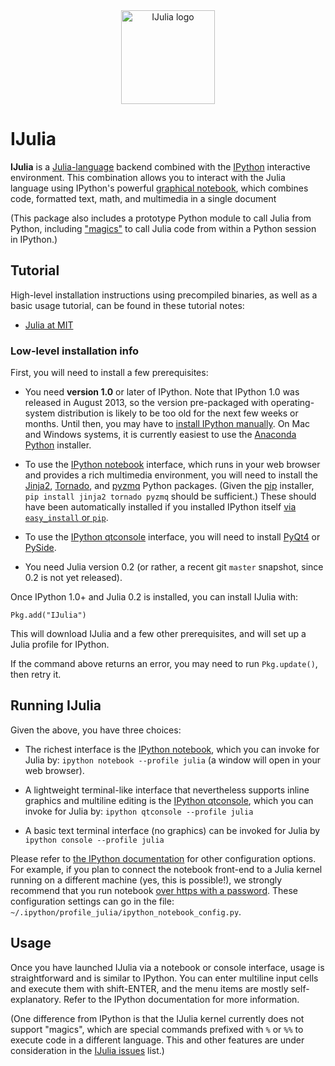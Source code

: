 <div align="center"><img src="deps/ijulialogo.png" alt="IJulia logo" width="150"/></div>

# IJulia

**IJulia** is a [Julia-language](http://julialang.org/) backend combined
with the [IPython](http://ipython.org/) interactive environment.  This
combination allows you to interact with the Julia language using
IPython's powerful [graphical
notebook](http://ipython.org/notebook.html), which combines code,
formatted text, math, and multimedia in a single document

(This package also includes a prototype Python module to call Julia
from Python, including
["magics"](http://ipython.org/ipython-doc/dev/interactive/tutorial.html)
to call Julia code from within a Python session in IPython.)

## Tutorial

High-level installation instructions using precompiled binaries, as well as a basic usage tutorial, can be found in these tutorial notes:

* [Julia at MIT](https://github.com/stevengj/julia-mit/blob/master/README.md)

### Low-level installation info

First, you will need to install a few prerequisites:

* You need **version 1.0** or later of IPython.  Note that IPython 1.0
was released in August 2013, so the version pre-packaged with operating-system distribution is likely to be too old for
the next few weeks or months.  Until then, you may have to
[install IPython manually](http://ipython.org/ipython-doc/stable/install/install.html).  On Mac and Windows systems, it is currently easiest to use the [Anaconda Python](http://continuum.io/downloads) installer.

* To use the [IPython notebook](http://ipython.org/notebook.html) interface, which runs in your web
  browser and provides a rich multimedia environment, you will need
  to install the [Jinja2](http://jinja.pocoo.org/docs/), [Tornado](http://www.tornadoweb.org/en/stable/),
  and [pyzmq](https://github.com/zeromq/pyzmq) Python packages.
  (Given the [pip](http://www.pip-installer.org/en/latest/) installer, `pip install jinja2 tornado pyzmq`
  should be sufficient.)  These should have been automatically installed if you installed IPython itself
  [via `easy_install` or `pip`](http://ipython.org/ipython-doc/stable/install/install.html#quickstart).

* To use the [IPython qtconsole](http://ipython.org/ipython-doc/dev/interactive/qtconsole.html) interface,
  you will need to install [PyQt4](http://www.riverbankcomputing.com/software/pyqt/download) or 
  [PySide](http://qt-project.org/wiki/Category:LanguageBindings::PySide).

* You need Julia version 0.2 (or rather, a recent git `master` snapshot, since 0.2 is not yet released).

Once IPython 1.0+ and Julia 0.2 is installed, you can install IJulia with:
```
Pkg.add("IJulia")
```
This will download IJulia and a few other prerequisites, and will set up a
Julia profile for IPython.

If the command above returns an error, you may need to run `Pkg.update()`, then
retry it.

## Running IJulia

Given the above, you have three choices:

* The richest interface is the [IPython notebook](http://ipython.org/notebook.html), which you can
  invoke for Julia by: `ipython notebook --profile julia` (a window will open in your web browser).

* A lightweight terminal-like interface that nevertheless supports
  inline graphics and multiline editing is the [IPython qtconsole](http://ipython.org/ipython-doc/dev/interactive/qtconsole.html), which you can invoke for Julia by: `ipython qtconsole --profile julia`

* A basic text terminal interface (no graphics) can be invoked for Julia by `ipython console --profile julia`

Please refer to [the IPython documentation](http://ipython.org/documentation.html) for other configuration options.  For example, if you plan to connect the notebook front-end to a Julia kernel running on a different machine (yes, this is possible!), we strongly recommend that you run notebook [over https with a password](http://ipython.org/ipython-doc/stable/interactive/public_server.html#notebook-security).  These configuration settings can go in the file: `~/.ipython/profile_julia/ipython_notebook_config.py`.

## Usage

Once you have launched IJulia via a notebook or console interface,
usage is straightforward and is similar to IPython. You can enter
multiline input cells and execute them with shift-ENTER, and the menu
items are mostly self-explanatory.  Refer to the IPython documentation
for more information.

(One difference from IPython is that the IJulia kernel currently does
not support "magics", which are special commands prefixed with `%` or `%%`
to execute code in a different language.  This and other features are
under consideration in the [IJulia issues](https://github.com/JuliaLang/IJulia.jl/issues) list.)
